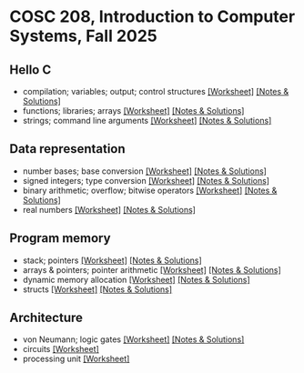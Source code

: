 # COSC 208, Introduction to Computer Systems, Fall 2025

## Hello C
* compilation; variables; output; control structures [[Worksheet]](01_hello-C_compilation-variables-output-control.worksheet.html) [[Notes & Solutions]](01_hello-C_compilation-variables-output-control.notes.html)
* functions; libraries; arrays [[Worksheet]](02_hello-C_functions-libraries-arrays.worksheet.html) [[Notes & Solutions]](02_hello-C_functions-libraries-arrays.notes.html)
* strings; command line arguments [[Worksheet]](03_hello-C_strings-arguments.worksheet.html) [[Notes & Solutions]](03_hello-C_strings-arguments.notes.html)


## Data representation
* number bases; base conversion [[Worksheet]](11_data-representation_number-bases.worksheet.html) [[Notes & Solutions]](11_data-representation_number-bases.notes.html)
* signed integers; type conversion [[Worksheet]](12_data-representation_signed.worksheet.html) [[Notes & Solutions]](12_data-representation_signed.notes.html)
* binary arithmetic; overflow; bitwise operators [[Worksheet]](13_data-representation_bitwise.worksheet.html) [[Notes & Solutions]](13_data-representation_bitwise.notes.html)
* real numbers [[Worksheet]](14_data-representation_real.worksheet.html) [[Notes & Solutions]](14_data-representation_real.notes.html)

## Program memory
* stack; pointers [[Worksheet]](21_program-memory_pointers.worksheet.html) [[Notes & Solutions]](21_program-memory_pointers.notes.html)
* arrays & pointers; pointer arithmetic [[Worksheet]](23_program-memory_arrays.worksheet.html) [[Notes & Solutions]](23_program-memory_arrays.notes.html)
* dynamic memory allocation [[Worksheet]](24_program-memory_malloc.worksheet.html) [[Notes & Solutions]](24_program-memory_malloc.notes.html)
* structs [[Worksheet]](25_program-memory_structs.worksheet.html) [[Notes & Solutions]](25_program-memory_structs.notes.html)


## Architecture
* von Neumann; logic gates [[Worksheet]](30_architecture_components.worksheet.html) [[Notes & Solutions]](30_architecture_components.notes.html)
* circuits [[Worksheet]](31_architecture_circuits.worksheet.html) <!--[[Notes & Solutions]](31_architecture_circuits.notes.html)-->
* processing unit [[Worksheet]](32_architecture_processor.worksheet.html) <!--[[Notes & Solutions]](32_architecture_processor.notes.html)-->

<!--
## Assembly
* arithmetic and ldr/str operations [[Worksheet]](40_assembly_operations.worksheet.html) [[Notes & Solutions]](40_assembly_operations.notes.html)
* conditionals and loops [[Worksheet]](41_assembly_branching.worksheet.html) [[Notes & Solutions]](41_assembly_branching.notes.html)
* functions [[Worksheet]](42_assembly_functions.worksheet.html) [[Notes & Solutions]](42_assembly_functions.notes.html)

## Storage
* memory hierarchy; locality [[Worksheet]](50_storage_hierarchy.worksheet.html) [[Notes & Solutions]](50_storage_hierarchy.notes.html)
* caching; loop optimization [[Worksheet]](51_storage_caching.worksheet.html) [[Notes & Solutions]](51_storage_caching.notes.html)

## Operating systems
* limited direct execution; system calls [[Worksheet]](60_os_lde.worksheet.html) [[Notes & Solutions]](60_os_lde.notes.html)
* processes [[Worksheet]](61_os_processes.worksheet.html) [[Notes & Solutions]](61_os_processes.notes.html)

## Concurrency
* shared memory; POSIX threads [[Worksheet]](70_concurrency_threads.worksheet.html) [[Notes & Solutions]](70_concurrency_threads.notes.html)
* creating multi-threaded programs [[Worksheet]](71_concurrency_transforming.worksheet.html) [[Notes & Solutions]](71_concurrency_transforming.notes.html)

## Virtualization
* hypervisors; containers [[Worksheet]](80_virtualization_hypervisors.worksheet.html) [[Notes & Solutions]](80_virtualization_hypervisors.notes.html)
* data centers; cloud computing [[Worksheet]](81_virtualization_cloud.worksheet.html) [[Notes & Solutions]](81_virtualization_cloud.notes.html)-->
